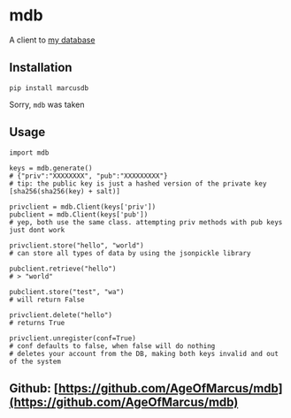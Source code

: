 # mdb

A client to [my database](https://db.marcusweinberger.repl.co)

## Installation
    pip install marcusdb

Sorry, `mdb` was taken

## Usage
    import mdb

    keys = mdb.generate()
    # {"priv":"XXXXXXXX", "pub":"XXXXXXXXX"}
    # tip: the public key is just a hashed version of the private key [sha256(sha256(key) + salt)]

    privclient = mdb.Client(keys['priv'])
    pubclient = mdb.Client(keys['pub'])
    # yep, both use the same class. attempting priv methods with pub keys just dont work

    privclient.store("hello", "world")
    # can store all types of data by using the jsonpickle library

    pubclient.retrieve("hello")
    # > "world"

    pubclient.store("test", "wa")
    # will return False

    privclient.delete("hello")
    # returns True

    privclient.unregister(conf=True)
    # conf defaults to false, when false will do nothing
    # deletes your account from the DB, making both keys invalid and out of the system

## Github: [https://github.com/AgeOfMarcus/mdb](https://github.com/AgeOfMarcus/mdb)
